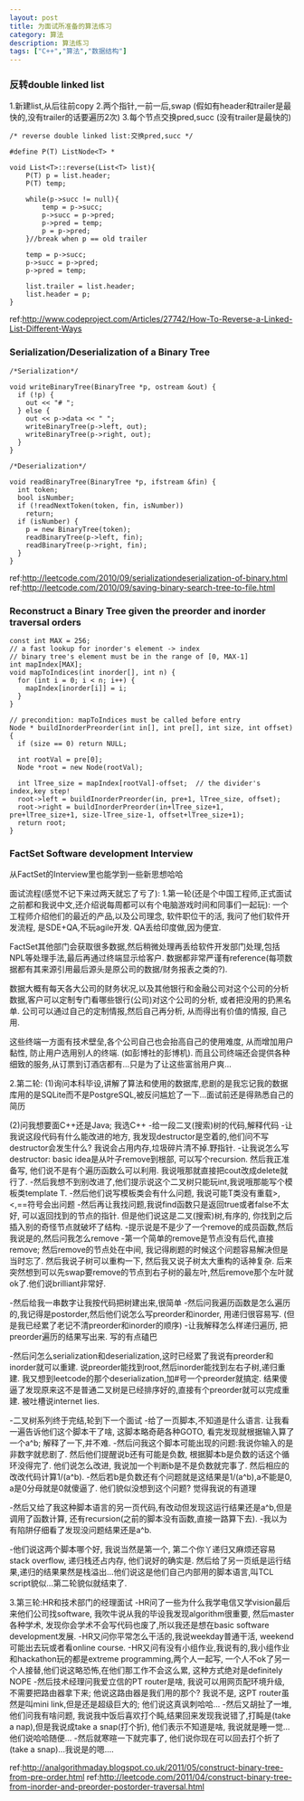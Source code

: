 ```yaml
---
layout: post
title: 为面试所准备的算法练习
category: 算法
description: 算法练习
tags: ["C++","算法","数据结构"]
---
```


### 反转double linked list
1.新建list,从后往前copy
2.两个指针,一前一后,swap (假如有header和trailer是最快的,没有trailer的话要遍历2次)
3.每个节点交换pred,succ (没有trailer是最快的)

```
/* reverse double linked list:交换pred,succ */

#define P(T) ListNode<T> *

void List<T>::reverse(List<T> list){
	P(T) p = list.header;
	P(T) temp;

	while(p->succ != null){
		temp = p->succ;
		p->succ = p->pred;
		p->pred = temp;
		p = p->pred;
	}//break when p == old trailer
	
	temp = p->succ;
	p->succ = p->pred;
	p->pred = temp;
	
	list.trailer = list.header;
	list.header = p;
}
```

ref:http://www.codeproject.com/Articles/27742/How-To-Reverse-a-Linked-List-Different-Ways


### Serialization/Deserialization of a Binary Tree 

```
/*Serialization*/

void writeBinaryTree(BinaryTree *p, ostream &out) {
  if (!p) {
    out << "# ";
  } else {
    out << p->data << " ";
    writeBinaryTree(p->left, out);
    writeBinaryTree(p->right, out);
  }
}
```

```
/*Deserialization*/

void readBinaryTree(BinaryTree *p, ifstream &fin) {
  int token;
  bool isNumber;
  if (!readNextToken(token, fin, isNumber)) 
    return;
  if (isNumber) {
    p = new BinaryTree(token);
    readBinaryTree(p->left, fin);
    readBinaryTree(p->right, fin);
  }
}
```

ref:http://leetcode.com/2010/09/serializationdeserialization-of-binary.html
ref:http://leetcode.com/2010/09/saving-binary-search-tree-to-file.html

### Reconstruct a Binary Tree given the preorder and inorder traversal orders

```
const int MAX = 256;
// a fast lookup for inorder's element -> index
// binary tree's element must be in the range of [0, MAX-1]
int mapIndex[MAX];
void mapToIndices(int inorder[], int n) {
  for (int i = 0; i < n; i++) {
    mapIndex[inorder[i]] = i;
  }
}
 
// precondition: mapToIndices must be called before entry
Node * buildInorderPreorder(int in[], int pre[], int size, int offset) {
  if (size == 0) return NULL;
  
  int rootVal = pre[0];
  Node *root = new Node(rootVal);
  
  int lTree_size = mapIndex[rootVal]-offset;  // the divider's index,key step!
  root->left = buildInorderPreorder(in, pre+1, lTree_size, offset);
  root->right = buildInorderPreorder(in+lTree_size+1, pre+lTree_size+1, size-lTree_size-1, offset+lTree_size+1);
  return root;
}
```

### FactSet Software development Interview
从FactSet的Interview里也能学到一些新思想哈哈

面试流程(感觉不记下来过两天就忘了亏了):
1.第一轮(还是个中国工程师,正式面试之前都和我说中文,还介绍说每周都可以有个电脑游戏时间和同事们一起玩):
一个工程师介绍他们的最近的产品,以及公司理念, 软件职位干的活, 我问了他们软件开发流程, 是SDE+QA,不玩agile开发. QA丢给印度做,因为便宜.

FactSet其他部门会获取很多数据,然后稍微处理再丢给软件开发部门处理,包括NPL等处理手法,最后再通过终端显示给客户. 数据都非常严谨有reference(每项数据都有其来源引用最后源头是原公司的数据/财务报表之类的?). 

数据大概有每天各大公司的财务状况,以及其他银行和金融公司对这个公司的分析数据,客户可以定制专门看哪些银行(公司)对这个公司的分析, 或者把没用的扔黑名单. 公司可以通过自己的定制情报,然后自己再分析, 从而得出有价值的情报, 自己用. 

这些终端一方面有技术壁垒,各个公司自己也会抬高自己的使用难度, 从而增加用户黏性, 防止用户选用别人的终端. (如彭博社的彭博机). 而且公司终端还会提供各种细致的服务,从订票到订酒店都有...只是为了让这些富翁用户爽...

2.第二轮:
(1)询问本科毕设,讲解了算法和使用的数据库,悲剧的是我忘记我的数据库用的是SQLite而不是PostgreSQL,被反问尴尬了一下...面试前还是得熟悉自己的简历

(2)问我想要面C++还是Java; 我选C++
-给一段二叉(搜索)树的代码,解释代码
-让我说这段代码有什么能改进的地方, 我发现destructor是空着的,他们问不写destructor会发生什么? 我说会占用内存,垃圾碎片清不掉.野指针.
-让我说怎么写destructor: basic idea是从叶子remove到根部, 可以写个recursion. 然后我正准备写, 他们说不是有个遍历函数么可以利用. 我说哦那就直接把cout改成delete就行了.
-然后我想不到别改进了,他们提示说这个二叉树只能玩int,我说哦那能写个模板类template T.
-然后他们说写模板类会有什么问题, 我说可能T类没有重载>,<,==符号会出问题
-然后再让我找问题,我说find函数只是返回true或者false不太好, 可以返回找到的节点的指针. 但是他们说这是二叉(搜索)树,有序的, 你找到之后插入别的奇怪节点就破坏了结构.
-提示说是不是少了一个remove的成员函数,然后我说是的,然后问我怎么remove
-第一个简单的remove是节点没有后代,直接remove; 然后remove的节点处在中间, 我记得刷题的时候这个问题容易解决但是当时忘了. 然后我说子树可以重构一下, 然后我又说子树太大重构的话神复杂. 后来突然想到可以先swap要remove的节点到右子树的最左叶,然后remove那个左叶就ok了.他们说brilliant非常好.

-然后给我一串数字让我按代码把树建出来,很简单
-然后问我遍历函数是怎么遍历的,我记得是postorder,然后他们说怎么写preorder和inorder, 用递归很容易写. (但是我已经累了老记不清preorder和inorder的顺序)
-让我解释怎么样递归遍历, 把preorder遍历的结果写出来. 写的有点磕巴

-然后问怎么serialization和deserialization,这时已经累了我说有preorder和inorder就可以重建. 说preorder能找到root,然后inorder能找到左右子树,递归重建. 我又想到leetcode的那个deserialization,加#号一个preorder就搞定. 结果傻逼了发现原来这不是普通二叉树是已经排序好的,直接有个preorder就可以完成重建. 被吐槽说internet lies.

-二叉树系列终于完结,轮到下一个面试
-给了一页脚本,不知道是什么语言. 让我看一遍告诉他们这个脚本干了啥, 这脚本略奇葩各种GOTO, 看完发现就根据输入算了一个a^b; 解释了一下,并不难. 
-然后问我这个脚本可能出现的问题:我说你输入的是非数字就悲剧了. 然后他们提醒说b还有可能是负数, 根据脚本b是负数的话这个循环没得完了. 他们说怎么改进, 我说加一个判断b是不是负数就完事了. 然后相应的改改代码计算1/(a^b).
-然后若b是负数还有个问题就是这结果是1/(a^b),a不能是0, a是0分母就是0就傻逼了. 他们貌似没想到这个问题? 觉得我说的有道理

-然后又给了我这种脚本语言的另一页代码,有改动但发现这运行结果还是a^b,但是调用了函数计算, 还有recursion(之前的脚本没有函数,直接一路算下去). 
-我以为有陷阱仔细看了发现没问题结果还是a^b. 

-他们说这两个脚本哪个好, 我说当然是第一个, 第二个你丫递归又麻烦还容易stack overflow, 递归栈还占内存, 他们说好的确实是. 然后给了另一页纸是运行结果,递归的结果果然是栈溢出...他们说这是他们自己内部用的脚本语言,叫TCL script貌似...第二轮貌似就结束了.

3.第三轮:HR和技术部门的经理面试
-HR问了一些为什么我学电信又学vision最后来他们公司找software, 我吹牛说从我的毕设我发现algorithm很重要, 然后master各种学术, 发现你会学术不会写代码也废了,所以我还是想在basic software development发展. 
-HR又问你平常怎么干活的,我说weekday普通干活, weekend可能出去玩或者看online course.
-HR又问有没有小组作业,我说有的,我小组作业和hackathon玩的都是extreme programming,两个人一起写, 一个人不ok了另一个人接替,他们说这略恐怖,在他们那工作不会这么累, 这种方式绝对是definitely NOPE
-然后技术经理问我爱立信的PT router是啥, 我说可以用网页配环境升级, 不需要把路由器拿下来; 他说这路由器是我们用的那个? 我说不是, 这PT router虽然是叫mini link,但是还是超级巨大的; 他们说这真讽刺哈哈...
-然后又胡扯了一堆,他们问我有啥问题, 我说我中饭后喜欢打个盹,结果回来发现我说错了,打盹是(take a nap),但是我说成take a snap(打个折), 他们表示不知道是啥, 我说就是睡一觉...他们说哈哈随便...
-然后就寒暄一下就完事了, 他们说你现在可以回去打个折了(take a snap)...我说是的嗯....

ref:http://analgorithmaday.blogspot.co.uk/2011/05/construct-binary-tree-from-pre-order.html
ref:http://leetcode.com/2011/04/construct-binary-tree-from-inorder-and-preorder-postorder-traversal.html

